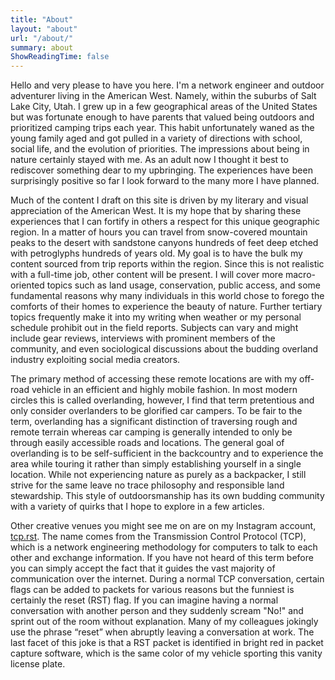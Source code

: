 ```yaml
---
title: "About"
layout: "about"
url: "/about/"
summary: about
ShowReadingTime: false
---
```

Hello and very please to have you here. I'm a network engineer and outdoor adventurer living in the American West. Namely, within the suburbs of Salt Lake City, Utah. I grew up in a few geographical areas of the United States but was fortunate enough to have parents that valued being outdoors and prioritized camping trips each year. This habit unfortunately waned as the young family aged and got pulled in a variety of directions with school, social life, and the evolution of priorities. The impressions about being in nature certainly stayed with me. As an adult now I thought it best to rediscover something dear to my upbringing. The experiences have been surprisingly positive so far I look forward to the many more I have planned.

Much of the content I draft on this site is driven by my literary and visual appreciation of the American West. It is my hope that by sharing these experiences that I can fortify in others a respect for this unique geographic region. In a matter of hours you can travel from snow-covered mountain peaks to the desert with sandstone canyons hundreds of feet deep etched with petroglyphs hundreds of years old. My goal is to have the bulk my content sourced from trip reports within the region. Since this is not realistic with a full-time job, other content will be present. I will cover more macro-oriented topics such as land usage, conservation, public access, and some fundamental reasons why many individuals in this world chose to forego the comforts of their homes to experience the beauty of nature. Further tertiary topics frequently make it into my writing when weather or my personal schedule prohibit out in the field reports. Subjects can vary and might include gear reviews, interviews with prominent members of the community, and even sociological discussions about the budding overland industry exploiting social media creators.

The primary method of accessing these remote locations are with my off-road vehicle in an efficient and highly mobile fashion. In most modern circles this is called overlanding, however, I find that term pretentious and only consider overlanders to be glorified car campers. To be fair to the term, overlanding has a significant distinction of traversing rough and remote terrain whereas car camping is generally intended to only be through easily accessible roads and locations. The general goal of overlanding is to be self-sufficient in the backcountry and to experience the area while touring it rather than simply establishing yourself in a single location. While not experiencing nature as purely as a backpacker, I still strive for the same leave no trace philosophy and responsible land stewardship. This style of outdoorsmanship has its own budding community with a variety of quirks that I hope to explore in a few articles.

Other creative venues you might see me on are on my Instagram account, [tcp.rst](https://www.instagram.com/tcp.rst/). The name comes from the Transmission Control Protocol (TCP), which is a network engineering methodology for computers to talk to each other and exchange information. If you have not heard of this term before you can simply accept the fact that it guides the vast majority of communication over the internet. During a normal TCP conversation, certain flags can be added to packets for various reasons but the funniest is certainly the reset (RST) flag. If you can imagine having a normal conversation with another person and they suddenly scream "No!" and sprint out of the room without explanation. Many of my colleagues jokingly use the phrase “reset” when abruptly leaving a conversation at work. The last facet of this joke is that a RST packet is identified in bright red in packet capture software, which is the same color of my vehicle sporting this vanity license plate.